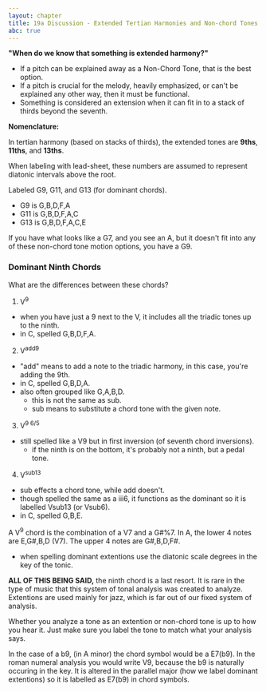 ```yaml
---
layout: chapter
title: 19a Discussion - Extended Tertian Harmonies and Non-chord Tones
abc: true
---
```


**"When do we know that something is extended harmony?"**
- If a pitch can be explained away as a Non-Chord Tone, that is the best option.
- If a pitch is crucial for the melody, heavily emphasized, or can't be explained any other way, then it must be functional.
- Something is considered an extension when it can fit in to a stack of thirds beyond the seventh.

**Nomenclature:**

In tertian harmony (based on stacks of thirds), the extended tones are **9ths**, **11ths**, and **13ths**. 

When labeling with lead-sheet, these numbers are assumed to represent diatonic intervals above the root.

Labeled G9, G11, and G13 (for dominant chords).
  - G9 is G,B,D,F,A
  - G11 is G,B,D,F,A,C
  - G13 is G,B,D,F,A,C,E
  

If you have what looks like a G7, and you see an A, but it doesn't fit into any of these non-chord tone motion options, you have a G9.

### Dominant Ninth Chords
What are the differences between these chords?
1. V<sup>9</sup>
  - when you have just a 9 next to the V, it includes all the triadic tones up to the ninth. 
  - in C, spelled G,B,D,F,A.
2. V<sup>add9</sup>
  - "add" means to add a note to the triadic harmony, in this case, you're adding the 9th.
  - in C, spelled G,B,D,A.
  - also often grouped like G,A,B,D.
    - this is not the same as sub. 
    - sub means to substitute a chord tone with the given note.
3. V<sup>9 6/5</sup>
  - still spelled like a V9 but in first inversion (of seventh chord inversions).
    - if the ninth is on the bottom, it's probably not a ninth, but a pedal tone.
4. V<sup>sub13</sup>
  - sub effects a chord tone, while add doesn't.
  - though spelled the same as a iii6, it functions as the dominant so it is labelled Vsub13 (or Vsub6).
  - in C, spelled G,B,E.
  
A V<sup>9</sup> chord is the combination of a V7 and a G#%7. 
In A, the lower 4 notes are E,G#,B,D (V7). 
The upper 4 notes are G#,B,D,F#.
  - when spelling dominant extentions use the diatonic scale degrees in the key of the tonic. 

**ALL OF THIS BEING SAID,** the ninth chord is a last resort. 
It is rare in the type of music that this system of tonal analysis was created to analyze.
Extentions are used mainly for jazz, which is far out of our fixed system of analysis. 

Whether you analyze a tone as an extention or non-chord tone is up to how you hear it. 
Just make sure you label the tone to match what your analysis says. 

In the case of a b9, (in A minor) the chord symbol would be a E7(b9).
In the roman numeral analysis you would write V9, because the b9 is naturally occuring in the key.
It is altered in the parallel major (how we label dominant extentions) so it is labelled as E7(b9) in chord symbols.

